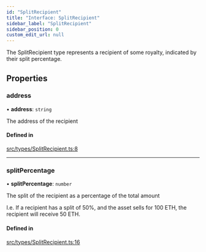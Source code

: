 ```yaml
---
id: "SplitRecipient"
title: "Interface: SplitRecipient"
sidebar_label: "SplitRecipient"
sidebar_position: 0
custom_edit_url: null
---
```


The SplitRecipient type represents a recipient of some royalty, indicated by their split percentage.

## Properties

### address

• **address**: `string`

The address of the recipient

#### Defined in

[src/types/SplitRecipient.ts:8](https://github.com/PrasoonPratham/nftlabs-sdk-ts/blob/bd3e5c6/src/types/SplitRecipient.ts#L8)

___

### splitPercentage

• **splitPercentage**: `number`

The split of the recipient as a percentage of the total amount

I.e. If a recipient has a split of 50%, and the asset sells for 100 ETH,
the recipient will receive 50 ETH.

#### Defined in

[src/types/SplitRecipient.ts:16](https://github.com/PrasoonPratham/nftlabs-sdk-ts/blob/bd3e5c6/src/types/SplitRecipient.ts#L16)

